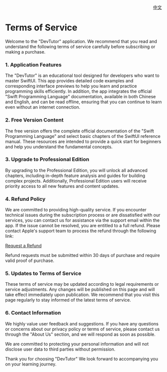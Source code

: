 <p align="right">
  <a href="./terms-of-service.zh.md">中文</a>
</p>
<!--rehype:style=float: right; bottom: -36px; position: relative;-->

Terms of Service
===

Welcome to the "DevTutor" application. We recommend that you read and understand the following terms of service carefully before subscribing or making a purchase.

### 1. Application Features

The "DevTutor" is an educational tool designed for developers who want to master SwiftUI. This app provides detailed code examples and corresponding interface previews to help you learn and practice programming skills efficiently. In addition, the app integrates the official "Swift Programming Language" documentation, available in both Chinese and English, and can be read offline, ensuring that you can continue to learn even without an internet connection.

### 2. Free Version Content

The free version offers the complete official documentation of the "Swift Programming Language" and select basic chapters of the SwiftUI reference manual. These resources are intended to provide a quick start for beginners and help you understand the fundamental concepts.

### 3. Upgrade to Professional Edition

By upgrading to the Professional Edition, you will unlock all advanced chapters, including in-depth feature analysis and guides for building complex projects. Additionally, Professional Edition users will receive priority access to all new features and content updates.

### 4. Refund Policy

We are committed to providing high-quality service. If you encounter technical issues during the subscription process or are dissatisfied with our services, you can contact us for assistance via the support email within the app. If the issue cannot be resolved, you are entitled to a full refund. Please contact Apple's support team to process the refund through the following link:

[Request a Refund](https://support.apple.com/118223)

Refund requests must be submitted within 30 days of purchase and require valid proof of purchase.

### 5. Updates to Terms of Service

These terms of service may be updated according to legal requirements or service adjustments. Any changes will be published on this page and will take effect immediately upon publication. We recommend that you visit this page regularly to stay informed of the latest terms of service.

### 6. Contact Information

We highly value user feedback and suggestions. If you have any questions or concerns about our privacy policy or terms of service, please contact us through the "About Us" section, and we will respond as soon as possible.

We are committed to protecting your personal information and will not disclose user data to third parties without permission.

Thank you for choosing "DevTutor" We look forward to accompanying you on your learning journey.

